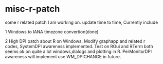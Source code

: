 # misc-r-patch
some r related patch I am working on. update time to time, Currently include 

1 Windows to IANA timezone convertion(done)

2 High DPI patch about R on Windows, Modify graphapp and related r codes, SystemDPI awareness implemented. Test on RGui and RTerm both seems ok on quite a lot windows,dialogs and plotting in R. PerMonitorDPI awareness will implement use WM_DPICHANGE in future.
